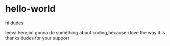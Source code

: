 # hello-world

hi dudes

leeva here,im gonna do something about coding,because i love the way it is
thanks dudes for your support
